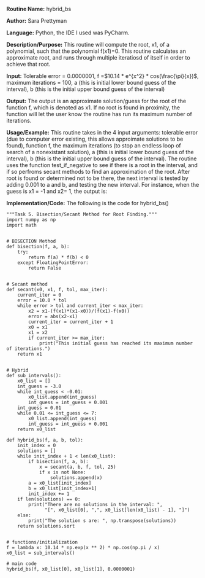 **Routine Name:** hybrid_bs

**Author:** Sara Prettyman 

**Language:** Python, the IDE I used was PyCharm. 

**Description/Purpose:** This routine will compute the root, x1, of a polynomial, such that the polynomial f(x1)=0. This routine calculates an approximate root, and runs through multiple iteratiosd of itself in order to achieve that root. 

**Input:**  Tolerable error = 0.0000001, f =$10.14 * e^{x^2} * cos(\frac{\pi}{x})$, maximum iterations = 100, a (this is initial lower bound guess of the interval), b (this is the initial upper bound guess of the interval)

**Output:**  The output is an approximate solution/guess for the root of the function f, which is denoted as x1. If no root is found in proximity, the function will let the user know the routine has run its maximum number of iterations.

**Usage/Example:**   This routine takes in the 4 input arguments: tolerable error (due to computer error existing, this allows approimate solutions to be found), function f, the maximum iterations (to stop an endless loop of search of a nonexistant solution), a (this is initial lower bound guess of the interval), b (this is the initial upper bound guess of the interval). The routine uses the function test_if_negative to see if there is a root in the interval, and if so perfroms secant methods to find an approximation of the root. After root is found or determined not to be there, the next interval is tested by adding 0.001 to a and b, and testing the new interval. For instance, when the guess is x1 = -1 and x2= 1, the output is:

**Implementation/Code:** The following is the code for hybrid_bs()

```
"""Task 5. Bisection/Secant Method for Root Finding."""
import numpy as np
import math


# BISECTION Method
def bisection(f, a, b):
    try:
        return f(a) * f(b) < 0
    except FloatingPointError:
        return False


# Secant method
def secant(x0, x1, f, tol, max_iter):
    current_iter = 0
    error = 10.0 * tol
    while error > tol and current_iter < max_iter:
        x2 = x1-(f(x1)*(x1-x0))/(f(x1)-f(x0))
        error = abs(x2-x1)
        current_iter = current_iter + 1
        x0 = x1
        x1 = x2
        if current_iter >= max_iter:
            print("This initial guess has reached its maximum number of iterations.")
    return x1


# Hybrid
def sub_intervals():
    x0_list = []
    int_guess = -3.0
    while int_guess < -0.01:
        x0_list.append(int_guess)
        int_guess = int_guess + 0.001
    int_guess = 0.01
    while 0.01 <= int_guess <= 7:
        x0_list.append(int_guess)
        int_guess = int_guess + 0.001
    return x0_list

def hybrid_bs(f, a, b, tol):
    init_index = 0
    solutions = []
    while init_index + 1 < len(x0_list):
        if bisection(f, a, b):
            x = secant(a, b, f, tol, 25)
            if x is not None:
                solutions.append(x)
        a = x0_list[init_index]
        b = x0_list[init_index+1]
        init_index += 1
    if len(solutions) == 0:
        print("There are no solutions in the interval: ",
              "[", x0_list[0], ",", x0_list[len(x0_list) - 1], "]")
    else:
        print("The solution s are: ", np.transpose(solutions))
    return solutions.sort


# functions/initialization
f = lambda x: 10.14 * np.exp(x ** 2) * np.cos(np.pi / x)
x0_list = sub_intervals()

# main code
hybrid_bs(f, x0_list[0], x0_list[1], 0.0000001)
```
